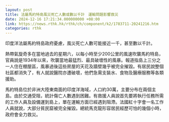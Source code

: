 ```yaml
---
layout: post
title: 法屬馬約特島風災死亡人數或數以千計　運輸問題影響救災
date: 2024-12-16 17:21:34.000000000 +08:00
link: https://news.rthk.hk/rthk/ch/component/k2/1783711-20241216.htm
categories: rthk
---
```


印度洋法屬馬約特島政府憂慮，風災死亡人數可能接近一千，甚至數以千計。

熱帶氣旋奇多在當地過去的星期六，以每小時至少200公里的風速吹襲馬約特島，官員說是1934年以來，吹襲當地最猛烈、最具破壞性的風暴。報道指島上三分之一人住在棚屋區，風暴過後這些房屋的天花及牆壁幾乎被完全摧毀。有居民說整個社區都消失了，有人就說醫院亦遭破壞，他們急需支裝水、食物及醫療服務等各類援助。

馬約特島位於非洲大陸東南面的印度洋海域，人口約30萬，主要分布在兩個主島。由於交通受阻，統計傷亡人數遇到困難。有救援人員說首先要將執行任務所需的工作人員及設備運到島上，單在運輸方面已經遇到阻滯。法國紅十字會一名工作人員就說，大部分貧民窟被完全摧毀。總統馬克龍形容居民經歷可怕的幾個小時，政府會全力救災。
